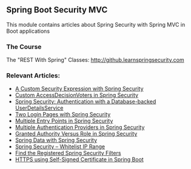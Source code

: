 ## Spring Boot Security MVC

This module contains articles about Spring Security with Spring MVC in Boot applications

### The Course
The "REST With Spring" Classes: http://github.learnspringsecurity.com

### Relevant Articles:
- [A Custom Security Expression with Spring Security](https://www.baeldung.com/spring-security-create-new-custom-security-expression)
- [Custom AccessDecisionVoters in Spring Security](https://www.baeldung.com/spring-security-custom-voter)
- [Spring Security: Authentication with a Database-backed UserDetailsService](https://www.baeldung.com/spring-security-authentication-with-a-database)
- [Two Login Pages with Spring Security](https://www.baeldung.com/spring-security-two-login-pages)
- [Multiple Entry Points in Spring Security](https://www.baeldung.com/spring-security-multiple-entry-points)
- [Multiple Authentication Providers in Spring Security](https://www.baeldung.com/spring-security-multiple-auth-providers)
- [Granted Authority Versus Role in Spring Security](https://www.baeldung.com/spring-security-granted-authority-vs-role)
- [Spring Data with Spring Security](https://www.baeldung.com/spring-data-security)
- [Spring Security – Whitelist IP Range](https://www.baeldung.com/spring-security-whitelist-ip-range)
- [Find the Registered Spring Security Filters](https://www.baeldung.com/spring-security-registered-filters)
- [HTTPS using Self-Signed Certificate in Spring Boot](https://www.baeldung.com/spring-boot-https-self-signed-certificate)
